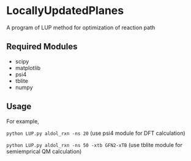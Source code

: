 # LocallyUpdatedPlanes
A program of LUP method for optimization of reaction path

## Required Modules
 - scipy
 - matplotlib
 - psi4
 - tblite
 - numpy

## Usage
For example, 


`python LUP.py aldol_rxn -ns 20` (use psi4 module for DFT calculation)


`python LUP.py aldol_rxn -ns 50 -xtb GFN2-xTB` (use tblite module for semiemprical QM calculation)
